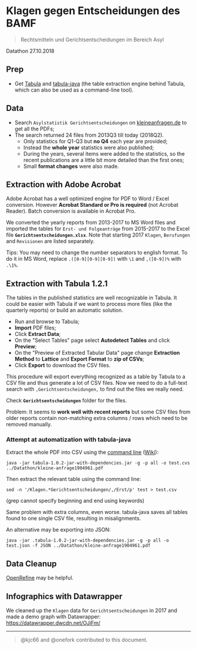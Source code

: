 # Klagen gegen Entscheidungen des BAMF

> Rechtsmitteln und Gerichtsentscheidungen im Bereich Asyl

Datathon 27.10.2018

## Prep

- Get [Tabula](https://tabula.technology/) and [tabula-java](https://github.com/tabulapdf/tabula-java/releases) (the table extraction engine behind Tabula, which can also be used as a command-line tool).

## Data

- Search `Asylstatistik Gerichtsentscheidungen` on [kleineanfragen.de](https://kleineanfragen.de/search?q=Asylstatistik%20Gerichtsentscheidungen&sort=published_at:desc) to get all the PDFs;
- The search returned 24 files from 2013Q3 till today (2018Q2).
  - Only statistics for Q1-Q3 but **no Q4** each year are provided;
  - Instead the **whole year** statistics were also published;
  - During the years, several items were added to the statistics, so the recent publications are a little bit more detailed than the first ones;
  - Small **format changes** were also made.

## Extraction with Adobe Acrobat

Adobe Acrobat has a well optimized engine for PDF to Word / Excel conversion. However **Acrobat Standard or Pro is required** (not Acrobat Reader). Batch conversion is available in Acrobat Pro.

We converted the yearly reports from 2013-2017 to MS Word files and imported the tables for `Erst- und Folgeanträge` from 2015-2017 to the Excel file **`Gerichtsentscheidungen.xlsx`**. Note that starting 2017 `Klagen`, `Berufungen` and `Revisionen` are listed separately.

Tips:
You may need to change the number separators to english format. To do it in MS Word, replace `.([0-9][0-9][0-9])` with `\1` and `,([0-9])%` with `.\1%`.
  
## Extraction with Tabula 1.2.1

The tables in the published statistics are well recognizable in Tabula. It could be easier with Tabula if we want to process more files (like the quarterly reports) or build an automatic solution.

- Run and browse to Tabula;
- **Import** PDF files;
- Click **Extract Data**;
- On the "Select Tables" page select **Autodetect Tables** and click **Preview**;
- On the "Preview of Extracted Tabular Data" page change **Extraction Method** to **Lattice** and **Export Format** to **zip of CSVs**;
- Click **Export** to download the CSV files.

This procedure will export everything recognized as a table by Tabula to a CSV file and thus generate a lot of CSV files. Now we need to do a full-text search with `,Gerichtsentscheidungen,` to find out the files we really need.

Check **`Gerichtsentscheidungen`** folder for the files.

Problem: It seems to **work well with recent reports** but some CSV files from older reports contain non-matching extra columns / rows which need to be removed manually.

### Attempt at automatization with tabula-java

Extract the whole PDF into CSV using the [command line](https://github.com/tabulapdf/tabula-java/blob/master/README.md) ([Wiki](https://github.com/tabulapdf/tabula-java/wiki/Using-the-command-line-tabula-extractor-tool#download-tabula-java)):

    java -jar tabula-1.0.2-jar-with-dependencies.jar -g -p all -o test.cvs ../Datathon/kleine-anfrage1904961.pdf

Then extract the relevant table using the command line:

    sed -n '/Klagen.*Gerichtsentscheidungen/,/Erst/p' test > test.csv

(grep cannot specify beginning and end using keywords)

Same problem with extra columns, even worse. tabula-java saves all tables found to one single CSV file, resulting in misalignments.

An alternative may be exporting into JSON:

    java -jar .tabula-1.0.2-jar-with-dependencies.jar -g -p all -o test.json -f JSON ../Datathon/kleine-anfrage1904961.pdf

## Data Cleanup

[OpenRefine](http://openrefine.org/) may be helpful.

## Infographics with Datawrapper

We cleaned up the `Klagen` data for `Gerichtsentscheidungen` in 2017 and made a demo graph with Datawrapper:
https://datawrapper.dwcdn.net/OJiFm/

---

> @kjc66 and @onefork contributed to this document.
